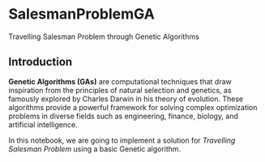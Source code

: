 # SalesmanProblemGA
Travelling Salesman Problem through Genetic Algorithms

## Introduction
__Genetic Algorithms (GAs)__ are computational techniques that draw inspiration
from the principles of natural selection and genetics, as famously explored
by Charles Darwin in his theory of evolution. These algorithms provide a
powerful framework for solving complex optimization problems in diverse fields
such as engineering, finance, biology, and artificial intelligence.

In this notebook, we are going to implement a solution for _Travelling Salesman
Problem_ using a basic Genetic algorithm.



